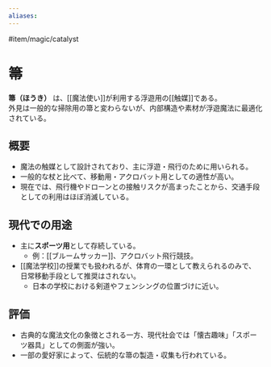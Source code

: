```yaml
---
aliases:
---
```

#item/magic/catalyst 
# 箒

**箒（ほうき）** は、[[魔法使い]]が利用する浮遊用の[[触媒]]である。  
外見は一般的な掃除用の箒と変わらないが、内部構造や素材が浮遊魔法に最適化されている。

## 概要
- 魔法の触媒として設計されており、主に浮遊・飛行のために用いられる。  
- 一般的な杖と比べて、移動用・アクロバット用としての適性が高い。  
- 現在では、飛行機やドローンとの接触リスクが高まったことから、交通手段としての利用はほぼ消滅している。

## 現代での用途
- 主に**スポーツ用**として存続している。  
  - 例：[[ブルームサッカー]]、アクロバット飛行競技。  
- [[魔法学校]]の授業でも扱われるが、体育の一環として教えられるのみで、日常移動手段として推奨はされない。  
  - 日本の学校における剣道やフェンシングの位置づけに近い。

## 評価
- 古典的な魔法文化の象徴とされる一方、現代社会では「懐古趣味」「スポーツ器具」としての側面が強い。  
- 一部の愛好家によって、伝統的な箒の製造・収集も行われている。  
